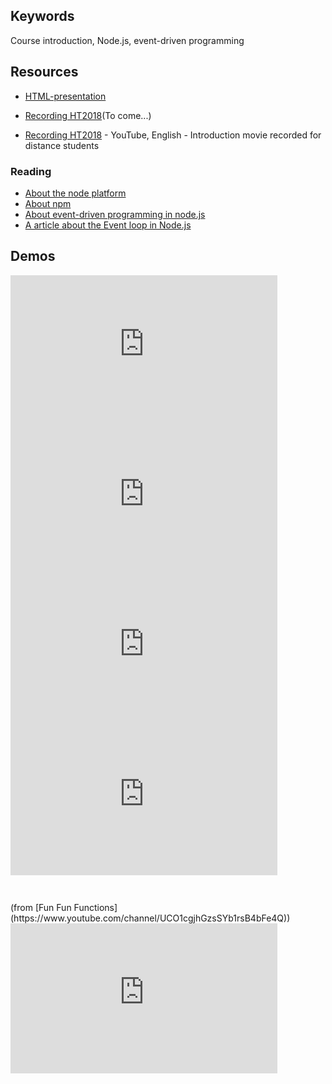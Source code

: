 ## Keywords
Course introduction, Node.js, event-driven programming

## Resources
- [HTML-presentation](https://rawgit.com/1dv523/syllabus/master/lectures/00/index.html#/)
- [Recording HT2018](#)(To come...)

- [Recording HT2018](https://youtu.be/iHivkbLQ8_s) - YouTube, English - Introduction movie recorded for distance students

### Reading
- [About the node platform](https://github.com/CS-LNU-Learning-Objects/the-node-platform/blob/master/the-node-platform.md)
- [About npm](https://github.com/CS-LNU-Learning-Objects/the-node-platform/blob/master/npm.md)
- [About event-driven programming in node.js](https://github.com/CS-LNU-Learning-Objects/the-node-platform/blob/master/eventdriven-programming.md)
- [A article about the Event loop in Node.js](https://blog.risingstack.com/node-js-at-scale-understanding-node-js-event-loop/)

## Demos
<iframe width="427" height="240" src="https://www.youtube.com/embed/K7EVY58VH9g" frameborder="0" allowfullscreen></iframe>
<br />
<iframe width="427" height="240" src="https://www.youtube.com/embed/XKCf8pFo5Cw" frameborder="0" allowfullscreen></iframe>
<br />
<iframe width="427" height="240" src="https://www.youtube.com/embed/KUNdayQVXcA" frameborder="0" allowfullscreen></iframe>
<br>
<div style="position:relative;height:0;padding-bottom:56.25%"><iframe src="https://www.youtube.com/embed/568g8hxJJp4?ecver=2" style="position:absolute;left:0" width="427" height="240" frameborder="0" allowfullscreen></iframe></div>
(from [Fun Fun Functions](https://www.youtube.com/channel/UCO1cgjhGzsSYb1rsB4bFe4Q))
<br>
<iframe width="427" height="240" src="https://www.youtube.com/embed/DbQ6KlWkuF0" frameborder="0" allowfullscreen></iframe>
